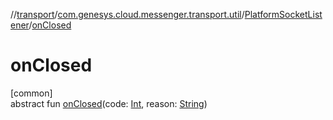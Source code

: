 //[transport](../../../index.md)/[com.genesys.cloud.messenger.transport.util](../index.md)/[PlatformSocketListener](index.md)/[onClosed](on-closed.md)

# onClosed

[common]\
abstract fun [onClosed](on-closed.md)(code: [Int](https://kotlinlang.org/api/latest/jvm/stdlib/kotlin/-int/index.html), reason: [String](https://kotlinlang.org/api/latest/jvm/stdlib/kotlin/-string/index.html))

